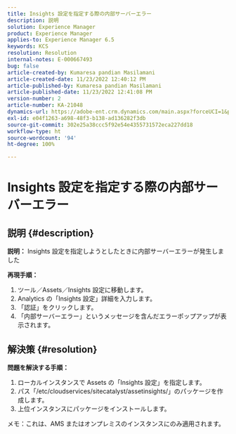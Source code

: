 ```yaml
---
title: Insights 設定を指定する際の内部サーバーエラー
description: 説明
solution: Experience Manager
product: Experience Manager
applies-to: Experience Manager 6.5
keywords: KCS
resolution: Resolution
internal-notes: E-000667493
bug: false
article-created-by: Kumaresa pandian Masilamani
article-created-date: 11/23/2022 12:40:12 PM
article-published-by: Kumaresa pandian Masilamani
article-published-date: 11/23/2022 12:41:08 PM
version-number: 2
article-number: KA-21048
dynamics-url: https://adobe-ent.crm.dynamics.com/main.aspx?forceUCI=1&pagetype=entityrecord&etn=knowledgearticle&id=3632d4f7-2b6b-ed11-9561-6045bd006b3d
exl-id: e04f1263-a698-48f3-b138-ad136282f3db
source-git-commit: 302e25a38ccc5f92e54e4355731572eca227dd18
workflow-type: ht
source-wordcount: '94'
ht-degree: 100%

---
```


# Insights 設定を指定する際の内部サーバーエラー

## 説明 {#description}


<b>説明：</b>
Insights 設定を指定しようとしたときに内部サーバーエラーが発生しました

<b>再現手順：</b>

1. ツール／Assets／Insights 設定に移動します。
2. Analytics の「Insights 設定」詳細を入力します。
3. 「認証」をクリックします。
4. 「内部サーバーエラー」というメッセージを含んだエラーポップアップが表示されます。



## 解決策 {#resolution}


<b>問題を解決する手順： </b>

1. ローカルインスタンスで Assets の「Insights 設定」を指定します。
2. パス「/etc/cloudservices/sitecatalyst/assetinsights/」のパッケージを作成します。
3. 上位インスタンスにパッケージをインストールします。


メモ：これは、AMS またはオンプレミスのインスタンスにのみ適用されます。
